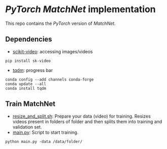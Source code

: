 # *PyTorch* *MatchNet* implementation

This repo contains the *PyTorch* version of *MatchNet*.

## Dependencies

+ [scikit-video](https://github.com/scikit-video/scikit-video): accessing images/videos
```
pip install sk-video
```
+ [tqdm](https://github.com/tqdm/tqdm): progress bar
```
conda config --add channels conda-forge
conda update --all
conda install tqdm
```

## Train MatchNet

+ [resize_and_split.sh](data/resize_and_split.sh): Prepare your data (video) for training.
Resizes videos present in folders of folder and then splits them into training and validation set.
+ [main.py](main.py): Script to start training.

```
python main.py -data /data/folder/
```
